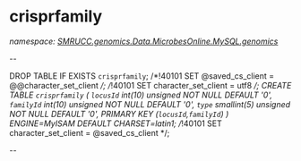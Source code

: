 ﻿# crisprfamily
_namespace: [SMRUCC.genomics.Data.MicrobesOnline.MySQL.genomics](./index.md)_

--
 
 DROP TABLE IF EXISTS `crisprfamily`;
 /*!40101 SET @saved_cs_client = @@character_set_client */;
 /*!40101 SET character_set_client = utf8 */;
 CREATE TABLE `crisprfamily` (
 `locusId` int(10) unsigned NOT NULL DEFAULT '0',
 `familyId` int(10) unsigned NOT NULL DEFAULT '0',
 `type` smallint(5) unsigned NOT NULL DEFAULT '0',
 PRIMARY KEY (`locusId`,`familyId`)
 ) ENGINE=MyISAM DEFAULT CHARSET=latin1;
 /*!40101 SET character_set_client = @saved_cs_client */;
 
 --




